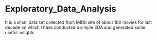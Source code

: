 # Exploratory_Data_Analysis
It is a small data set collected from IMDb site of about 100 movies for last decade on which I have conducted a simple EDA and generated some useful insights
